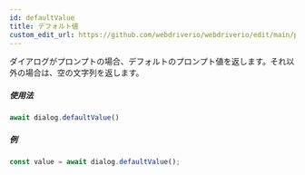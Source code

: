 ```yaml
---
id: defaultValue
title: デフォルト値
custom_edit_url: https://github.com/webdriverio/webdriverio/edit/main/packages/webdriverio/src/commands/dialog/defaultValue.ts
---
```


ダイアログがプロンプトの場合、デフォルトのプロンプト値を返します。それ以外の場合は、空の文字列を返します。

##### 使用法

```js
await dialog.defaultValue()
```

##### 例

```js title="dialogDefaultValue.js"
const value = await dialog.defaultValue();
```